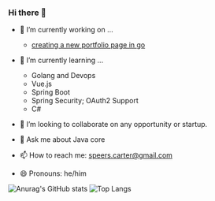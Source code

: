 ### Hi there 👋

- 🔭 I’m currently working on ...
  - [creating a new portfolio page in go](http://github.com/Carter907/survival-forest-mono)
- 🌱 I’m currently learning ...
  - Golang and Devops
  - Vue.js
  - Spring Boot
  - Spring Security; OAuth2 Support
  - C#
    
- 👯 I’m looking to collaborate on any opportunity or startup.
- 💬 Ask me about Java core
- 📫 How to reach me: speers.carter@gmail.com
- 😄 Pronouns: he/him

![Anurag's GitHub stats](https://github-readme-stats.vercel.app/api?username=Carter907&theme=one_dark_pro&show_icons=true)
![Top Langs](https://github-readme-stats.vercel.app/api/top-langs/?username=Carter907&layout=donut&theme=one_dark_pro)
